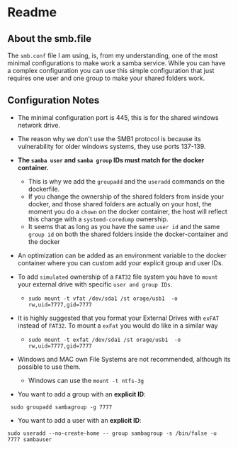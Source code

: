 # Readme

## About the smb.file

The `smb.conf` file I am using, is, from my understanding, one of the most minimal configurations to make work a samba service. While you can have a complex configuration you can use this simple configuration that just requires one user and one group to make your shared folders work.

## Configuration Notes

- The minimal configuration port is 445, this is for the shared windows network drive.
- The reason why we don't use the SMB1 protocol is because its vulnerability for older windows systems, they use ports 137-139.
- **The `samba user` and `samba group` IDs must match for the docker container.**
    - This is why we add the `groupadd` and the `useradd` commands on the dockerfile.
    - If you change the ownership of the shared folders from inside your docker, and those shared folders are actually on your host, the moment you do a `chown` on the docker container, the host will reflect this change with a `systemd-coredump` ownership.
    - It seems that as long as you have the same `user id` and the same `group id` on both the shared folders inside the docker-container and the docker
- An optimization can be added as an environment variable to the docker container where you can custom add your explicit group and user IDs.
- To add `simulated` ownership of a `FAT32` file system you have to `mount` your external drive with specific `user and group IDs`.
    - `sudo mount -t vfat /dev/sda1 /st orage/usb1  -o rw,uid=7777,gid=7777`
- It is highly suggested that you format your External Drives with `exFAT` instead of `FAT32`. To mount a `exFat` you would do like in a similar way
    - `sudo mount -t exfat /dev/sda1 /st orage/usb1  -o rw,uid=7777,gid=7777`
- Windows and MAC own File Systems are not recommended, although its possible to use them.
    - Windows can use the `mount -t ntfs-3g`



- You want to add a group with an **explicit ID**:
```
 sudo groupadd sambagroup -g 7777
```
- You want to add a user with an **explicit ID**:
```
sudo useradd --no-create-home -- group sambagroup -s /bin/false -u 7777 sambauser
```

